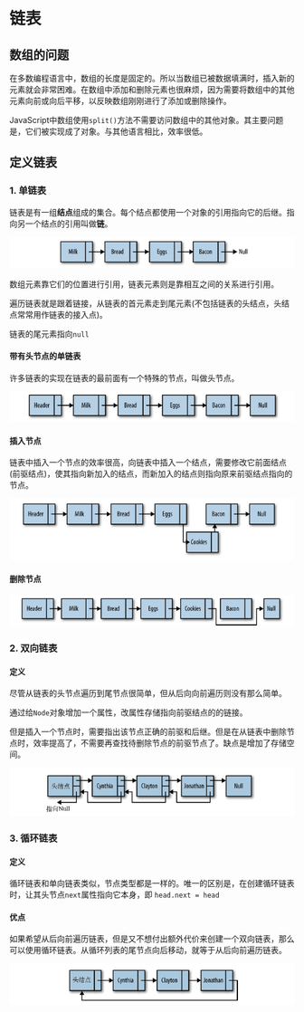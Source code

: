 # 链表

## 数组的问题

在多数编程语言中，数组的长度是固定的。所以当数组已被数据填满时，插入新的元素就会非常困难。在数组中添加和删除元素也很麻烦，因为需要将数组中的其他元素向前或向后平移，以反映数组刚刚进行了添加或删除操作。

JavaScript中数组使用`split()`方法不需要访问数组中的其他对象。其主要问题是，它们被实现成了对象。与其他语言相比，效率很低。

## 定义链表

### 1. 单链表

链表是有一组**结点**组成的集合。每个结点都使用一个对象的引用指向它的后继。指向另一个结点的引用叫做**链**。

![Linked List](./img/linked-list.png)

数组元素靠它们的位置进行引用，链表元素则是靠相互之间的关系进行引用。

遍历链表就是跟着链接，从链表的首元素走到尾元素(不包括链表的头结点，头结点常常用作链表的接入点)。

链表的尾元素指向`null`

#### 带有头节点的单链表

许多链表的实现在链表的最前面有一个特殊的节点，叫做头节点。

![Linked List With Head Note](./img/linked-list-w-head.png)



#### 插入节点

链表中插入一个节点的效率很高，向链表中插入一个结点，需要修改它前面结点(前驱结点)，使其指向新加入的结点，而新加入的结点则指向原来前驱结点指向的节点。

![Linked List Insert Node](./img/linked-list-insert-node.png)

#### 删除节点

![Linked List Remove Node](./img/linked-list-remove-node.png)



### 2. 双向链表

#### 定义

尽管从链表的头节点遍历到尾节点很简单，但从后向向前遍历则没有那么简单。

通过给`Node`对象增加一个属性，改属性存储指向前驱结点的的链接。

但是插入一个节点时，需要指出该节点正确的前驱和后继。但是在从链表中删除节点时，效率提高了，不需要再查找待删除节点的前驱节点了。缺点是增加了存储空间。

![Double Linked List](./img/double-linked-list.png)



### 3. 循环链表

#### 定义

循环链表和单向链表类似，节点类型都是一样的。唯一的区别是，在创建循环链表时，让其头节点`next`属性指向它本身，即 `head.next = head`

#### 优点

如果希望从后向前遍历链表，但是又不想付出额外代价来创建一个双向链表，那么可以使用循环链表。从循环列表的尾节点向后移动，就等于从后向前遍历链表。

![Circular Linked List](./img/circular-linked-list.png)



